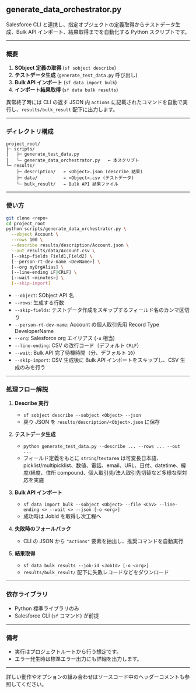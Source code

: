 ## generate_data_orchestrator.py

Salesforce CLI と連携し、指定オブジェクトの定義取得からテストデータ生成、Bulk API インポート、結果取得までを自動化する Python スクリプトです。

---

### 概要

1. **SObject 定義の取得** (`sf sobject describe`)
2. **テストデータ生成** (`generate_test_data.py` 呼び出し)
3. **Bulk API インポート** (`sf data import bulk`)
4. **インポート結果取得** (`sf data bulk results`)

異常終了時には CLI の返す JSON 内 `actions` に記載されたコマンドを自動で実行し、`results/bulk_result` 配下に出力します。

---

### ディレクトリ構成

```
project_root/
├─ scripts/
│   ├─ generate_test_data.py
│   └─ generate_data_orchestrator.py   ← 本スクリプト
└─ results/
    ├─ description/   ← <Object>.json (describe 結果)
    ├─ data/          ← <Object>.csv (テストデータ)
    └─ bulk_result/   ← Bulk API 結果ファイル
```

---

### 使い方

```bash
git clone <repo>
cd project_root
python scripts/generate_data_orchestrator.py \
  --object Account \
  --rows 100 \
  --describe results/description/Account.json \
  --out results/data/Account.csv \
  [--skip-fields Field1,Field2] \
  [--person-rt-dev-name <DevName>] \
  [--org myOrgAlias] \
  [--line-ending LF|CRLF] \
  [--wait <minutes>] \
  [--skip-import]
```

- `--object`: SObject API 名
- `--rows`: 生成する行数
- `--skip-fields`: テストデータ作成をスキップするフィールド名のカンマ区切り
- `--person-rt-dev-name`: Account の個人取引先用 Record Type DeveloperName
- `--org`: Salesforce org エイリアス (`-u` 相当)
- `--line-ending`: CSV の改行コード（デフォルト `CRLF`）
- `--wait`: Bulk API 完了待機時間（分、デフォルト `10`）
- `--skip-import`: CSV 生成後に Bulk API インポートをスキップし、CSV 生成のみを行う

---

### 処理フロー解説

1. **Describe 実行**

   - `sf sobject describe --sobject <Object> --json`
   - 戻り JSON を `results/description/<Object>.json` に保存

2. **テストデータ生成**

   - `python generate_test_data.py --describe ... --rows ... --out ...`
   - フィールド定義をもとに `string`/`textarea` は可変長日本語、picklist/multipicklist、数値、電話、email、URL、日付、datetime、緯度/経度、住所 compound、個人取引先/法人取引先切替など多様な型対応を実施

3. **Bulk API インポート**

   - `sf data import bulk --sobject <Object> --file <CSV> --line-ending <> --wait <> --json [-o <org>]`
   - 成功時は JobId を取得し次工程へ

4. **失敗時のフォールバック**

   - CLI の JSON から `"actions"` 要素を抽出し、推奨コマンドを自動実行

5. **結果取得**

   - `sf data bulk results --job-id <JobId> [-o <org>]`
   - `results/bulk_result/` 配下に失敗レコードなどをダウンロード

---

### 依存ライブラリ

- Python 標準ライブラリのみ
- Salesforce CLI (`sf` コマンド) が前提

---

### 備考

- 実行はプロジェクトルートから行う想定です。
- エラー発生時は標準エラー出力にも詳細を出力します。

---

詳しい動作やオプションの組み合わせはソースコード中のヘッダーコメントも参照してください。
